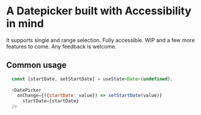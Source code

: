 # A Datepicker built with Accessibility in mind

It supports single and range selection. Fully accessible. WIP and a few more features to come. Any feedback is welcome.

## Common usage
```js
  const [startDate, setStartDate] = useState<Date>(undefined);
  
  <DatePicker
    onChange={({startDate: value}) => setStartDate(value)}
	  startDate={startDate}
  />

```